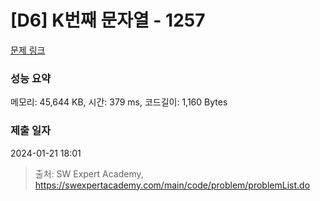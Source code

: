 # [D6] K번째 문자열 - 1257 

[문제 링크](https://swexpertacademy.com/main/code/problem/problemDetail.do?contestProbId=AV18KWf6ItECFAZN) 

### 성능 요약

메모리: 45,644 KB, 시간: 379 ms, 코드길이: 1,160 Bytes

### 제출 일자

2024-01-21 18:01



> 출처: SW Expert Academy, https://swexpertacademy.com/main/code/problem/problemList.do